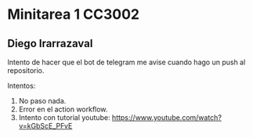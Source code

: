 # Minitarea 1 CC3002
## Diego Irarrazaval

Intento de hacer que el bot de telegram me avise cuando 
hago un push al repositorio.

Intentos:
1. No paso nada.
2. Error en el action workflow. 
3. Intento con tutorial youtube:
https://www.youtube.com/watch?v=kGbScE_PFvE